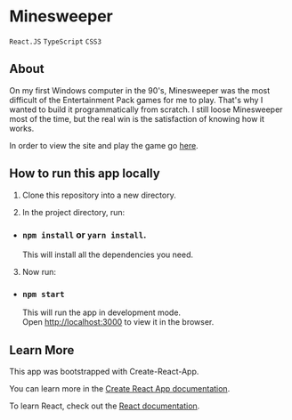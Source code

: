 # Minesweeper

`React.JS` `TypeScript` `CSS3`

## About

On my first Windows computer in the 90's, Minesweeper was the most difficult of the Entertainment Pack games for me to play. That's why I wanted to build it programmatically from scratch. I still loose Minesweeper most of the time, but the real win is the satisfaction of knowing how it works.

In order to view the site and play the game go [here](http://kelley-sharp-minesweeper.s3-website-us-east-1.amazonaws.com/).

## How to run this app locally

1. Clone this repository into a new directory.

2. In the project directory, run:

- ### `npm install` or `yarn install`.
  This will install all the dependencies you need.

3. Now run:

- ### `npm start`
  This will run the app in development mode.<br>
  Open [http://localhost:3000](http://localhost:3000) to view it in the browser.

## Learn More

This app was bootstrapped with Create-React-App.

You can learn more in the [Create React App documentation](https://facebook.github.io/create-react-app/docs/getting-started).

To learn React, check out the [React documentation](https://reactjs.org/).
